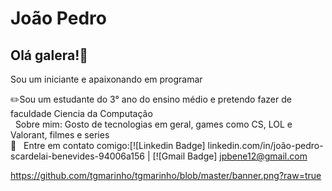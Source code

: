 
# João Pedro
## Olá galera!🖖
Sou um iniciante e apaixonando em programar

✏️Sou um estudante do 3° ano do ensino médio e pretendo fazer de faculdade Ciencia da Computação 
 <br/> &nbsp; Sobre mim: Gosto de tecnologias em geral, games como CS, LOL e Valorant, filmes e series 
 <br/> :email: &nbsp; Entre em contato comigo:[![Linkedin Badge] linkedin.com/in/joão-pedro-scardelai-benevides-94006a156 
 |
 [![Gmail Badge] jpbene12@gmail.com
 
 
 
https://github.com/tgmarinho/tgmarinho/blob/master/banner.png?raw=true

